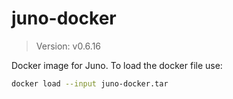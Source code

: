 # juno-docker

> Version: v0.6.16

Docker image for Juno. To load the docker file use:

```bash
docker load --input juno-docker.tar
```
